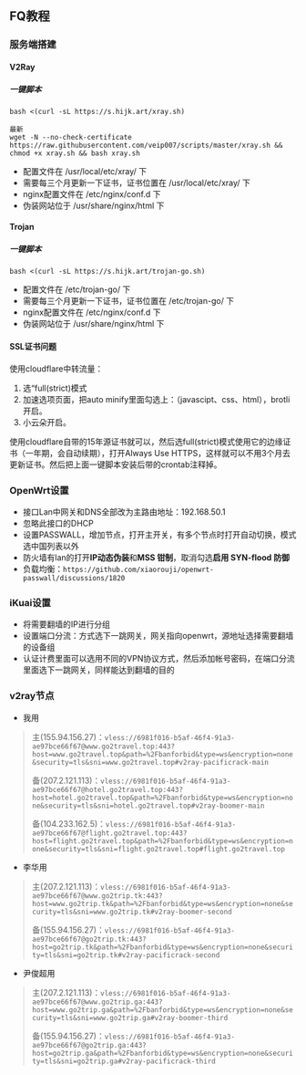 ## FQ教程
### 服务端搭建
#### V2Ray
##### 一键脚本
```
bash <(curl -sL https://s.hijk.art/xray.sh)

最新
wget -N --no-check-certificate https://raw.githubusercontent.com/veip007/scripts/master/xray.sh && chmod +x xray.sh && bash xray.sh
```
- 配置文件在 /usr/local/etc/xray/ 下  
- 需要每三个月更新一下证书，证书位置在 /usr/local/etc/xray/ 下  
- nginx配置文件在 /etc/nginx/conf.d 下
- 伪装网站位于 /usr/share/nginx/html 下  

#### Trojan
##### 一键脚本
```
bash <(curl -sL https://s.hijk.art/trojan-go.sh)
```
- 配置文件在 /etc/trojan-go/ 下  
- 需要每三个月更新一下证书，证书位置在 /etc/trojan-go/ 下  
- nginx配置文件在 /etc/nginx/conf.d 下
- 伪装网站位于 /usr/share/nginx/html 下  

#### SSL证书问题
使用cloudflare中转流量：
1. 选“full(strict)模式
2. 加速选项页面，把auto minify里面勾选上：（javascipt、css、html），brotli开启。
3. 小云朵开启。

使用cloudflare自带的15年源证书就可以，然后选full(strict)模式使用它的边缘证书（一年期，会自动续期），打开Always Use HTTPS，这样就可以不用3个月去更新证书。然后把上面一键脚本安装后带的crontab注释掉。

### OpenWrt设置
- 接口Lan中网关和DNS全部改为主路由地址：192.168.50.1
- 忽略此接口的DHCP
- 设置PASSWALL，增加节点，打开主开关，有多个节点时打开自动切换，模式选中国列表以外
- 防火墙有lan的打开**IP动态伪装**和**MSS 钳制**，取消勾选**启用 SYN-flood 防御**
- 负载均衡：``` https://github.com/xiaorouji/openwrt-passwall/discussions/1820 ```

### iKuai设置
- 将需要翻墙的IP进行分组
- 设置端口分流：方式选下一跳网关，网关指向openwrt，源地址选择需要翻墙的设备组
- 认证计费里面可以选用不同的VPN协议方式，然后添加帐号密码，在端口分流里面选下一跳网关，同样能达到翻墙的目的

### v2ray节点
- 我用
>主(155.94.156.27)：```vless://6981f016-b5af-46f4-91a3-ae97bce66f67@www.go2travel.top:443?host=www.go2travel.top&path=%2Fbanforbid&type=ws&encryption=none&security=tls&sni=www.go2travel.top#v2ray-pacificrack-main```
>
>备(207.2.121.113)：```vless://6981f016-b5af-46f4-91a3-ae97bce66f67@hotel.go2travel.top:443?host=hotel.go2travel.top&path=%2Fbanforbid&type=ws&encryption=none&security=tls&sni=hotel.go2travel.top#v2ray-boomer-main```
>
>备(104.233.162.5)：```vless://6981f016-b5af-46f4-91a3-ae97bce66f67@flight.go2travel.top:443?host=flight.go2travel.top&path=%2Fbanforbid&type=ws&encryption=none&security=tls&sni=flight.go2travel.top#flight.go2travel.top```

- 李华用
>主(207.2.121.113)：```vless://6981f016-b5af-46f4-91a3-ae97bce66f67@www.go2trip.tk:443?host=www.go2trip.tk&path=%2Fbanforbid&type=ws&encryption=none&security=tls&sni=www.go2trip.tk#v2ray-boomer-second```
>
>备(155.94.156.27)：```vless://6981f016-b5af-46f4-91a3-ae97bce66f67@go2trip.tk:443?host=go2trip.tk&path=%2Fbanforbid&type=ws&encryption=none&security=tls&sni=go2trip.tk#v2ray-pacificrack-second```

- 尹俊超用
> 主(207.2.121.113)：```vless://6981f016-b5af-46f4-91a3-ae97bce66f67@www.go2trip.ga:443?host=www.go2trip.ga&path=%2Fbanforbid&type=ws&encryption=none&security=tls&sni=www.go2trip.ga#v2ray-boomer-third```
> 
> 备(155.94.156.27)：```vless://6981f016-b5af-46f4-91a3-ae97bce66f67@go2trip.ga:443?host=go2trip.ga&path=%2Fbanforbid&type=ws&encryption=none&security=tls&sni=go2trip.ga#v2ray-pacificrack-third```